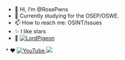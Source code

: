 - 👋 Hi, I’m @RosePwns
- 👀 Currently studying for the OSEP/OSWE. 
- 📫 How to reach me: OSINT/Issues
- ✨ I like stars
- 👾 <a href="https://app.hackthebox.com/profile/1055111">
  <img src="https://app.hackthebox.com/profile/badges/1055111" alt="LordPigeon">
</a>
*  ♥️ <a href="https://www.youtube.com/channel/UCmX-WqhGSMDbBSs9nHjF-wA">
  <img src="" alt="YouTube">
</a>
<img src="https://github.com/RosePwns/HTB_Challenges/blob/main/assets/gitme.PNG">



<!---
RoseHacks/RoseHacks is a ✨ special ✨ repository because its `README.md` (this file) appears on your GitHub profile.
You can click the Preview link to take a look at your changes.
--->
